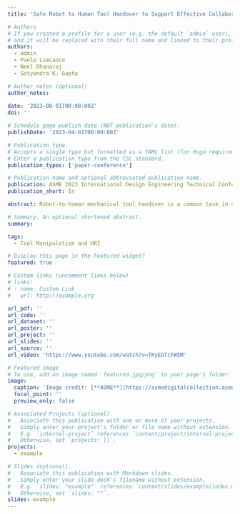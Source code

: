 ```yaml
---
title: 'Safe Robot to Human Tool Handover to Support Effective Collaboration'

# Authors
# If you created a profile for a user (e.g. the default `admin` user), write the username (folder name) here
# and it will be replaced with their full name and linked to their profile.
authors:
  - admin
  - Paolo Limcaoco
  - Neel Dhanaraj
  - Satyandra K. Gupta

# Author notes (optional)
author_notes:
 
date: '2023-08-01T00:00:00Z'
doi: ''

# Schedule page publish date (NOT publication's date).
publishDate: '2023-04-01T00:00:00Z'

# Publication type.
# Accepts a single type but formatted as a YAML list (for Hugo requirements).
# Enter a publication type from the CSL standard.
publication_types: ['paper-conference']

# Publication name and optional abbreviated publication name.
publication: ASME 2023 International Design Engineering Technical Conferences and Computers and Information in Engineering Conference
publication_short: In 

abstract: Robot-to-human mechanical tool handover is a common task in a human-robot collaborative assembly where humans are performing complex, high-value tasks and robots are performing supporting tasks. This paper discusses an approach to ensure the safe handover of mechanical tools to humans. We introduce a framework to enable smart robotic assistants to safely and efficiently perform robot-to-human tool handovers. Our system utilizes a specialized gripper design capable of firmly grasping objects with irregular geometries. We utilize a tool end detection method so that the robot grasps the tool end and ensures that the human can safely grab the handle during handover. Additionally, the system is able to detect if the tool moves during the grasping process and either restart the pickup or account for the new orientation during hand-off planning. Lastly, the hand-off planning ensures the robot releases the tool at the appropriate time when the human has safely grabbed the handle. Our experimental results indicate that our system can safely and effectively hand off many different types of tools. We have tested the system’s ability to handle contingencies that may occur during the handover process successfully.

# Summary. An optional shortened abstract.
summary: 

tags:
  - Tool Manipulation and HRI

# Display this page in the Featured widget?
featured: true

# Custom links (uncomment lines below)
# links:
# - name: Custom Link
#   url: http://example.org

url_pdf: ''
url_code: ''
url_dataset: ''
url_poster: ''
url_project: ''
url_slides: ''
url_source: ''
url_video: 'https://www.youtube.com/watch?v=TKyEbTcFW5M'

# Featured image
# To use, add an image named `featured.jpg/png` to your page's folder.
image:
  caption: 'Image credit: [**ASME**](https://asmedigitalcollection.asme.org/IDETC-CIE/proceedings/IDETC-CIE2023/87363/V008T08A088/1170727)'
  focal_point: ''
  preview_only: false

# Associated Projects (optional).
#   Associate this publication with one or more of your projects.
#   Simply enter your project's folder or file name without extension.
#   E.g. `internal-project` references `content/project/internal-project/index.md`.
#   Otherwise, set `projects: []`.
projects:
  - example

# Slides (optional).
#   Associate this publication with Markdown slides.
#   Simply enter your slide deck's filename without extension.
#   E.g. `slides: "example"` references `content/slides/example/index.md`.
#   Otherwise, set `slides: ""`.
slides: example
---
```


